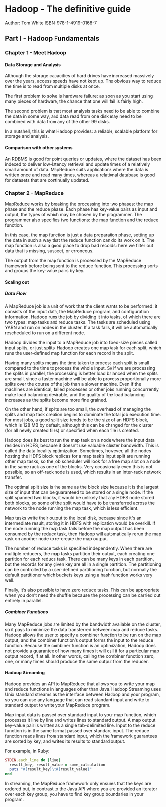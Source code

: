 # Hadoop - The definitive guide

Author: Tom White
ISBN: 978-1-4919-0168-7

## Part I - Hadoop Fundamentals

### Chapter 1 - Meet Hadoop

#### Data Storage and Analysis

Although the storage capacities of hard drives have increased massively over the years, access speeds have not kept up. The obvious way to reduce the time is to read from multiple disks at once.

The first problem to solve is hardware failure: as soon as you start using many pieces of hardware, the chance that one will fail is fairly high.

The second problem is that most analysis tasks need to be able to combine the data in some way, and data read from one disk may need to be combined with data from any of the other 99 disks.

In a nutshell, this is what Hadoop provides: a reliable, scalable platform for storage and analysis.

#### Comparison with other systems

An RDBMS is good for point queries or updates, where the dataset has been indexed to deliver low-latency retrieval and update times of a relatively small amount of data. MapReduce suits applications where the data is written once and read many times, whereas a relational database is good for datasets that are continually updated.

### Chapter 2 - MapReduce

MapReduce works by breaking the processing into two phases: the map phase and the reduce phase. Each phase has key-value pairs as input and output, the types of which may be chosen by the programmer. The programmer also specifies two functions: the map function and the reduce function.

In this case, the map function is just a data preparation phase, setting up the data in such a way that the reduce function can do its work on it. The map function is also a good place to drop bad records: here we filter out data that is missing, suspect, or erroneous.

The output from the map function is processed by the MapReduce framework before being sent to the reduce function. This processing sorts and groups the key-value pairs by key.

#### Scaling out

##### Data Flow

A MapReduce job is a unit of work that the client wants to be performed: it consists of the input data, the MapReduce program, and configuration information. Hadoop runs the job by dividing it into tasks, of which there are two types: map tasks and reduce tasks. The tasks are scheduled using YARN and run on nodes in the cluster. If a task fails, it will be automatically rescheduled to run on a different node.

Hadoop divides the input to a MapReduce job into fixed-size pieces called input splits, or just splits. Hadoop creates one map task for each split, which runs the user-defined map function for each record in the split.

Having many splits means the time taken to process each split is small compared to the time to process the whole input. So if we are processing the splits in parallel, the processing is better load balanced when the splits are small, since a faster machine will be able to process proportionally more splits over the course of the job than a slower machine. Even if the machines are identical, failed processes or other jobs running concurrently make load balancing desirable, and the quality of the load balancing increases as the splits become more fine grained.

On the other hand, if splits are too small, the overhead of managing the splits and map task creation begins to dominate the total job execution time. For most jobs, a good split size tends to be the size of an HDFS block, which is 128 MB by default, although this can be changed for the cluster (for all newly created files) or specified when each file is created.

Hadoop does its best to run the map task on a node where the input data resides in HDFS, because it doesn’t use valuable cluster bandwidth. This is called the data locality optimization. Sometimes, however, all the nodes hosting the HDFS block replicas for a map task’s input split are running other map tasks, so the job scheduler will look for a free map slot on a node in the same rack as one of the blocks. Very occasionally even this is not possible, so an off-rack node is used, which results in an inter-rack network transfer.

The optimal split size is the same as the block size because it is the largest size of input that can be guaranteed to be stored on a single node. If the split spanned two blocks, it would be unlikely that any HDFS node stored both blocks, so some of the split would have to be transferred across the network to the node running the map task, which is less efficient.

Map tasks write their output to the local disk, because since it's an intermediate result, storing it in HDFS with replication would be overkill. If the node running the map task fails before the map output has been consumed by the reduce task, then Hadoop will automatically rerun the map task on another node to re-create the map output.

The number of reduce tasks is specified independently. When there are multiple reducers, the map tasks partition their output, each creating one partition for each reduce task. There can be many keys in each partition, but the records for any given key are all in a single partition. The partitioning can be controlled by a user-defined partitioning function, but normally the default partitioner which buckets keys using a hash function works very well.

Finally, it’s also possible to have zero reduce tasks. This can be appropriate when you don’t need the shuffle because the processing can be carried out entirely in parallel.

##### Combiner Functions

Many MapReduce jobs are limited by the bandwidth available on the cluster, so it pays to minimize the data transferred between map and reduce tasks. Hadoop allows the user to specify a combiner function to be run on the map output, and the combiner function’s output forms the input to the reduce function. Because the combiner function is an optimization, Hadoop does not provide a guarantee of how many times it will call it for a particular map output record, if at all. In other words, calling the combiner function zero, one, or many times should produce the same output from the reducer.

#### Hadoop Streaming

Hadoop provides an API to MapReduce that allows you to write your map and reduce functions in languages other than Java. Hadoop Streaming uses Unix standard streams as the interface between Hadoop and your program, so you can use any language that can read standard input and write to standard output to write your MapReduce program.

Map input data is passed over standard input to your map function, which processes it line by line and writes lines to standard output. A map output key-value pair is written as a single tab-delimited line. Input to the reduce function is in the same format passed over standard input. The reduce function reads lines from standard input, which the framework guarantees are sorted by key, and writes its results to standard output.

For example, in Ruby:

```ruby
STDIN.each_line do |line|
  result_key, result_value = some_calculation
  puts "#{result_key}\t#{result_value}"
end
```

In streaming, the MapReduce framework only ensures that the keys are ordered but, in contrast to the Java API where you are provided an iterator over each key group, you have to find key group boundaries in your program.
